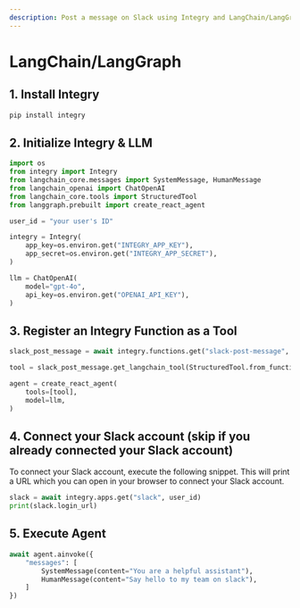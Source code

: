 ```yaml
---
description: Post a message on Slack using Integry and LangChain/LangGraph
---
```


# LangChain/LangGraph

## 1. Install Integry

```bash
pip install integry
```

## 2. Initialize Integry & LLM

```python
import os
from integry import Integry
from langchain_core.messages import SystemMessage, HumanMessage
from langchain_openai import ChatOpenAI
from langchain_core.tools import StructuredTool
from langgraph.prebuilt import create_react_agent

user_id = "your user's ID"

integry = Integry(
    app_key=os.environ.get("INTEGRY_APP_KEY"),
    app_secret=os.environ.get("INTEGRY_APP_SECRET"),
)

llm = ChatOpenAI(
    model="gpt-4o",
    api_key=os.environ.get("OPENAI_API_KEY"),
)
```

## 3. Register an Integry Function as a Tool

```python
slack_post_message = await integry.functions.get("slack-post-message", user_id)

tool = slack_post_message.get_langchain_tool(StructuredTool.from_function, user_id)

agent = create_react_agent(
    tools=[tool],
    model=llm,
)
```

## 4. Connect your Slack account (skip if you already connected your Slack account)

To connect your Slack account, execute the following snippet. This will print a URL which you can open in your browser to connect your Slack account.

```python
slack = await integry.apps.get("slack", user_id)
print(slack.login_url)
```

## 5. Execute Agent

```python
await agent.ainvoke({
    "messages": [
        SystemMessage(content="You are a helpful assistant"),
        HumanMessage(content="Say hello to my team on slack"),
    ]
})
```
